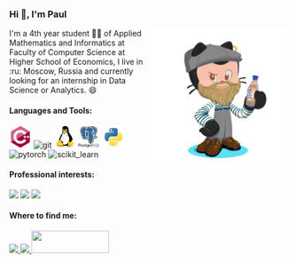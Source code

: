 <h3 align="Left">Hi 👋, I'm Paul</h3> <img src="https://github.com/paulyurlov/paulyurlov/blob/main/my-octocat-1633068557906.png" alt="giticon" align="right" width="250" height="250"/>
I'm a 4th year student 👨‍🎓 of Applied Mathematics and Informatics at Faculty of Computer Science at Higher School of Economics, I live in :ru: Moscow, Russia and currently looking for an internship in Data Science or Analytics. 😄
<h4 align="left">Languages and Tools:</h4>
<p align="left"> <img src="https://raw.githubusercontent.com/devicons/devicon/master/icons/cplusplus/cplusplus-original.svg" alt="cplusplus" width="40" height="40"/>  <img src="https://www.vectorlogo.zone/logos/git-scm/git-scm-icon.svg" alt="git" width="40" height="40"/>  <img src="https://raw.githubusercontent.com/devicons/devicon/master/icons/linux/linux-original.svg" alt="linux" width="40" height="40"/>  <img src="https://raw.githubusercontent.com/devicons/devicon/master/icons/postgresql/postgresql-original-wordmark.svg" alt="postgresql" width="40" height="40"/>  <img src="https://raw.githubusercontent.com/devicons/devicon/master/icons/python/python-original.svg" alt="python" width="40" height="40"/> <img src="https://www.vectorlogo.zone/logos/pytorch/pytorch-icon.svg" alt="pytorch" width="40" height="40"/> <img src="https://upload.wikimedia.org/wikipedia/commons/0/05/Scikit_learn_logo_small.svg" alt="scikit_learn" width="40" height="40"/> </p>
<h4 align="left">Professional interests:</h4>

![](https://img.shields.io/badge/-Data%20Science-brightgreen)
![](https://img.shields.io/badge/-Anlytics-orange)
![](https://img.shields.io/badge/-Machine%20Learning-blue)

<h4 align="left">Where to find me:</h4>

<a href="https://t.me/paulyurlov" target="_blank"> <img src="https://img.shields.io/badge/Telegram-2CA5E0?style=for-the-badge&logo=telegram&logoColor=white" /> </a>
<a href="https://www.linkedin.com/in/paulyurlov" target="_blank"> <img src="https://img.shields.io/badge/LinkedIn-0077B5?style=for-the-badge&logo=linkedin&logoColor=white" /> </a>
<a href="https://t.me/paulyurlov" target="_blank"> <img src="https://img.shields.io/badge/?logo=data%3Aimage%2Fpng%3Bbase64%2CiVBORw0KGgoAAAANSUhEUgAAAEIAAAAZCAYAAACFHfjcAAAGs0lEQVR42u2YA3xcTRDAU7ux7eRydu5S27Zt25fUZuy6QY0carfX1LZtuzv7Ze%2F3vpd3%2BPwV%2B%2FttMG9nd%2Bf%2FZmdmn1W5uJwDFbNP3uENnLLA6jtt9j5BIWADdLeI6vX%2B1CTKzBN3ZJp7X3mqpIzvFYRDsEAMNkD3qtGs3S8Qv0D8AvELxL8Kwqtum25hQ2cnQPer26pTnrigR4W6jVgjo5cIozWHOdFqvWBWls6vdb8RVjY2NkxrWHt6%2Bgf3i5orXLh5Px4%2FZ812%2F3aDxjpzhXIyf2nvwFCaWnGfJt3782dkaLDOoi0HQ4fOSbAO4YjYvVUzQcerVov2FoAo7Fa1cWu2KjmLF6PR86I1em5USrZHtSZtwRazIPxa9R8pz5tckLD9hI2rr3dpZ2cn8cLN%2B0DG1KXL9NesPQP8qfO4lavVUL7x6mum8RHq2x%2FJ347yyrWITgl7D3dp8s6TTDrynDuflNp7X%2BDvoBHzUk2CKFvWToLgG9uvODrnQCknJ2ejIPzbDx5HBgtiNXqYkLwlScqu0yCXxGoOwzifpt0HcqPS1xqgzcrQknnK%2BAYHEwjwXIgWZo1YkMqdtHQDkr8COQOIAuAxRB6eceIOe1T0Uva4%2BBXS5UeuEbkFIIoJFuUcJHLh7NXb3Oq07uJes2VH9vjEDJn6LoYpjtEcQmOL5AMR3HlkFDFKEpNzkO7upb0CWB7l6zSmuz9sFm9cc%2FcLocwZE4tl0D1rG44WbiUdHFxho3QQTtJKNYgMgIGDUN08qOuYyZaA8GzYqReRhfSbMp%2B%2BX%2F%2BWfYcadOq262YAwVclZ7J6jJ1CHvLQ2bSytbW2Mt%2BKWjt7%2BwYigETXiSMNB8qK9ZdfYOrz1%2B9mUvRCVSAdBGfkwjQMVH3nUwk3N08GtYKVNoM3mQYhidfl4nmyzzwA72CYp5Bsmf4q8RYDiPKbrr6SEwjz8MaLGrPcJpDFD%2B4zZb4kcccJ5Zab7%2Blnz1WgKA%2FHwvDmuoyIZJrHW1m5Fh2EKE53BBuQvv%2BCsfWrbLr83AyI4sqcWx%2FwPJuuvQlfcuACU1dsuv4Gx6q15x4bQFC7HClDdGbaRECnEZHobX3Op6O%2B%2B5kKopRfCIf871y7bVdLQXCTdp%2BB%2F0OnZWj%2FNAg7u7IKLfxvWa%2B67f7X34GQzsnSyTffeIcNW3X8NjrHbtQNuFdq2ByeEZcL7DZ2mouiah04Gs6VG7aigrBH6ZD8D6nSYo9I2HYMr5%2B%2B9%2Bxf8IjCig1XXuJ5lh25HtKm%2F0hTPahJ1z4GEIJZ2VshYvs17tKbHBExBEvK%2BYI4giGgs0%2BHZFeuXhMqCNBT5GUM4Rx0Bhmah7Ja7XwxYmzsMmzAllsf6WuQrFJp05UX5mKEENU28L8CvVgIzH%2BqoAobNjuRTMweuTCdyIWT09ZgOUppOOVQjWrcrR8VBJ5nbPwKkjq9UVFDHV%2BmTBl7yPF0EK6oWCMyKILg7VIhhHQerrIka0D9YvB0lLZLl3ZxpJleBNaC%2BU0VVMVEi3IOkIl8m%2Fccgo1FaYbI%2BPM27glo3nMQPONOWrKeHiNgvK1%2FKFuBgxaG8UUwJ3trYO%2FJ88BA8CojdURB6tqyJYcuBw2YGs0aMT9Zkr73%2FB%2BoIwpwJiSuInL5ukvPw5C3BXUbOyVk4Mw4xcrcG9juSIDNUEeQBm4pyzh5Ny%2BVfXZBbgz02JOXbjQXfAgIaC4V6jcLp2UW0hUagMdcWYpT955jrCxRnQK1ijkQxIwwVMDJTexVnLjjeClHRxcr%2F%2B7jpvsOmp3gge4V%2Bb78sMRSeAY9qOu4qcSl%2FNEdQDB%2F3a6IjOO3ZAnbj4X0nbLArUqDFmQsvcy2C2CFhQ6aEStP231GiXTEKMeH9p08j9W4Uw8GEKSVgjKfP3%2FDblhHjtIpG71hN1nl6vRgCfUGWRv2nN8OkQw8Cqd72HPa3rNcVWqWBxxX8Ib%2Furkg4w1FmLhCNUv1Kmz8DQR7%2BPwUq%2B%2BrMVP3b9VnGAFh7eXlZ4kOZAB5Xh0Dd53vhoB74%2B4DxUk7TxZHt1eqHO4jcFvFUX3JwUvUZ7a%2BbK50ee4Np%2Fx3mgJw5kkmwsfge2iOXGU5QwGGbpuhKC27N%2Bk5KKT%2FlEWKtReekGfe9dp1oV6sJEsPXSbGwvcIHxQr%2FDoOV4lidXqig%2BoELYD5bjzCp1m3AaRaZSjLv7D6qGYzfXFSLjt0OUJ3%2Fyt0Ja1cFsVq9DjSf2%2BtrId%2FQFDvyFkCVEBFrMy9LojOOcQaNCveiS1RmFAr5d2ocx%2FkEWoZyhjwHQS%2Be7jXbN6BXAj%2FzvYNbzQO85GkSewAAAAASUVORK5CYII%3D" width="140" height="40"/> </a>
